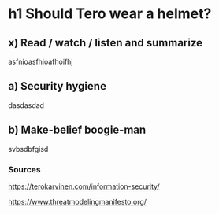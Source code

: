 # h1 Should Tero wear a helmet?

## x) Read / watch / listen and summarize

asfnioasfhioafhoifhj

## a) Security hygiene

dasdasdad

## b) Make-belief boogie-man

svbsdbfgisd



### Sources


https://terokarvinen.com/information-security/

https://www.threatmodelingmanifesto.org/
